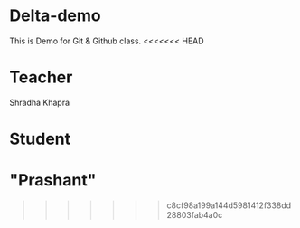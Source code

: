 # Delta-demo
This is Demo for Git &amp; Github class.
<<<<<<< HEAD

# Teacher
Shradha Khapra

# Student
"Prashant"
=======
>>>>>>> c8cf98a199a144d5981412f338dd28803fab4a0c
